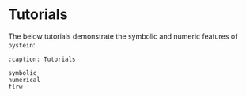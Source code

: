 # Tutorials

The below tutorials demonstrate the symbolic and numeric features of `pystein`: 


```{toctree}
:caption: Tutorials

symbolic
numerical
flrw
```

